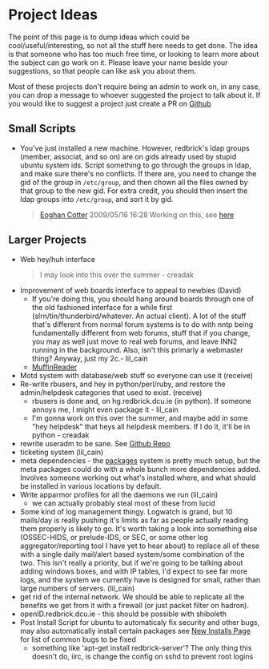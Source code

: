 # Project Ideas

The point of this page is to dump ideas which could be cool/useful/interesting, so not all the stuff
here needs to get done. The idea is that someone who has too much free time, or looking to learn
more about the subject can go work on it. Please leave your name beside your suggestions, so that
people can like ask you about them.

Most of these projects don't require being an admin to work on, in any case, you can drop a message
to whoever suggested the project to talk about it. If you would like to suggest a project just
create a PR on [Github](https://github.com/redbrick/docs/pulls)

## Small Scripts

- You've just installed a new machine. However, redbrick's ldap groups (member, associat, and so on)
  are on gids already used by stupid ubuntu system ids. Script something to go through the groups in
  ldap, and make sure there's no conflicts. If there are, you need to change the gid of the group in
  `/etc/group`, and then chown all the files owned by that group to the new gid. For extra credit,
  you should then insert the ldap groups into `/etc/group`, and sort it by gid.
  > [Eoghan Cotter](mailto:johan@redbrick.dcu.ie) 2009/05/16 16:28 Working on this, see
    [here](https://github.com/redbrick/admin-scripts/blob/master/check_fix_gids.sh)

## Larger Projects

- Web hey/huh interface
  > I may look into this over the summer - creadak
- Improvement of web boards interface to appeal to newbies (David)
    - If you're doing this, you should hang around boards through one of the old fashioned interface
      for a while first (slrn/tin/thunderbird/whatever. An actual client). A lot of the stuff that's
      different from normal forum systems is to do with nntp being fundamentally different from web
      forums, stuff that if you change, you may as well just move to real web forums, and leave INN2
      running in the background. Also, isn't this primarly a webmaster thing? Anyway, just my 2c.- lil_cain
    - [MuffinReader](https://github.com/Chewie/MuffinReader)
- Motd system with database/web stuff so everyone can use it (receive)
- Re-write rbusers, and hey in python/perl/ruby, and restore the admin/helpdesk categories that
  used to exist. (receive)
    - rbusers is done and, on hg.redbrick.dcu.ie (in python). If someone annoys me, I might even
      package it - lil_cain
    - I'm gonna work on this over the summer, and maybe add in some "hey helpdesk" that heys all
      helpdesk members. If I do it, it'll be in python - creadak
- rewrite useradm to be sane. See [Github Repo](https://github.com/redbrick/useradm/)
- ticketing system (lil_cain)
- meta dependencies - the [packages](/procedures/redbrick-apt) system is pretty much setup, but the
  meta packages could do with a whole bunch more dependencies added. Involves someone working out
  what's installed where, and what should be installed in various locations by default.
- Write apparmor profiles for all the daemons we run (lil_cain)
    - we can actually probably steal most of these from lucid
- Some kind of log management thingy. Logwatch is grand, but 10 mails/day is really pushing it's
  limits as far as people actually reading them properly is likely to go. It's worth taking a look
  into something else (OSSEC-HIDS, or prelude-IDS, or SEC, or some other log aggregator/reporting
  tool I have yet to hear about) to replace all of these with a single daily mail/alert based
  system/some combination of the two. This isn't really a priority, but if we're going to be talking
  about adding windows boxes, and with IP tables, I'd expect to see far more logs, and the system we
  currently have is designed for small, rather than large numbers of servers. (lil_cain)
- get rid of the internal network. We should be able to replicate all the benefits we get from it
  with a firewall (or just packet filter on hadron).
- openID.redbrick.dcu.ie - this should be possible with shiboleth
- Post Install Script for ubuntu to automaticaly fix security and other bugs, may also automatically
  install certain packages see [New Installs Page](/procedures/newinstalls) for list of common bugs
  to be fixed
    - something like 'apt-get install redbrick-server'? The only thing this doesn't do, iirc, is
      change the config on sshd to prevent root logins
